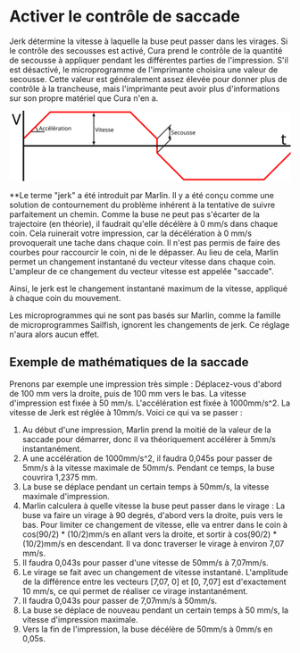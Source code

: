 Activer le contrôle de saccade
===

Jerk détermine la vitesse à laquelle la buse peut passer dans les virages. Si le contrôle des secousses est activé, Cura prend le contrôle de la quantité de secousse à appliquer pendant les différentes parties de l'impression. S'il est désactivé, le microprogramme de l'imprimante choisira une valeur de secousse. Cette valeur est généralement assez élevée pour donner plus de contrôle à la trancheuse, mais l'imprimante peut avoir plus d'informations sur son propre matériel que Cura n'en a. 

![La relation entre la vitesse, l'accélération et la saccade](../images/velocity_acceleration_jerk_fr.svg)

**Le terme "jerk" a été introduit par Marlin. Il y a été conçu comme une solution de contournement du problème inhérent à la tentative de suivre parfaitement un chemin. Comme la buse ne peut pas s'écarter de la trajectoire (en théorie), il faudrait qu'elle décélère à 0 mm/s dans chaque coin. Cela ruinerait votre impression, car la décélération à 0 mm/s provoquerait une tache dans chaque coin. Il n'est pas permis de faire des courbes pour raccourcir le coin, ni de le dépasser. Au lieu de cela, Marlin permet un changement instantané du vecteur vitesse dans chaque coin. L'ampleur de ce changement du vecteur vitesse est appelée "saccade".

Ainsi, le jerk est le changement instantané maximum de la vitesse, appliqué à chaque coin du mouvement.

Les microprogrammes qui ne sont pas basés sur Marlin, comme la famille de microprogrammes Sailfish, ignorent les changements de jerk. Ce réglage n'aura alors aucun effet.

Exemple de mathématiques de la saccade
----
Prenons par exemple une impression très simple : Déplacez-vous d'abord de 100 mm vers la droite, puis de 100 mm vers le bas. La vitesse d'impression est fixée à 50 mm/s. L'accélération est fixée à 1000mm/s^2. La vitesse de Jerk est réglée à 10mm/s. Voici ce qui va se passer :
1. Au début d'une impression, Marlin prend la moitié de la valeur de la saccade pour démarrer, donc il va théoriquement accélérer à 5mm/s instantanément.
2. A une accélération de 1000mm/s^2, il faudra 0,045s pour passer de 5mm/s à la vitesse maximale de 50mm/s. Pendant ce temps, la buse couvrira 1,2375 mm.
3. La buse se déplace pendant un certain temps à 50mm/s, la vitesse maximale d'impression.
4. Marlin calculera à quelle vitesse la buse peut passer dans le virage : La buse va faire un virage à 90 degrés, d'abord vers la droite, puis vers le bas. Pour limiter ce changement de vitesse, elle va entrer dans le coin à cos(90/2) * (10/2)mm/s en allant vers la droite, et sortir à cos(90/2) * (10/2)mm/s en descendant. Il va donc traverser le virage à environ 7,07 mm/s.
5. Il faudra 0,043s pour passer d'une vitesse de 50mm/s à 7,07mm/s.
6. Le virage se fait avec un changement de vitesse instantané. L'amplitude de la différence entre les vecteurs [7,07, 0] et [0, 7,07] est d'exactement 10 mm/s, ce qui permet de réaliser ce virage instantanément.
7. Il faudra 0,043s pour passer de 7,07mm/s à 50mm/s.
8. La buse se déplace de nouveau pendant un certain temps à 50 mm/s, la vitesse d'impression maximale.
9. Vers la fin de l'impression, la buse décélère de 50mm/s à 0mm/s en 0,05s.

